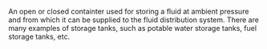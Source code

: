 An open or closed containter used for storing a fluid at ambient pressure and from which it can be supplied to the fluid distribution system. There are many examples of storage tanks, such as potable water storage tanks, fuel storage tanks, etc.